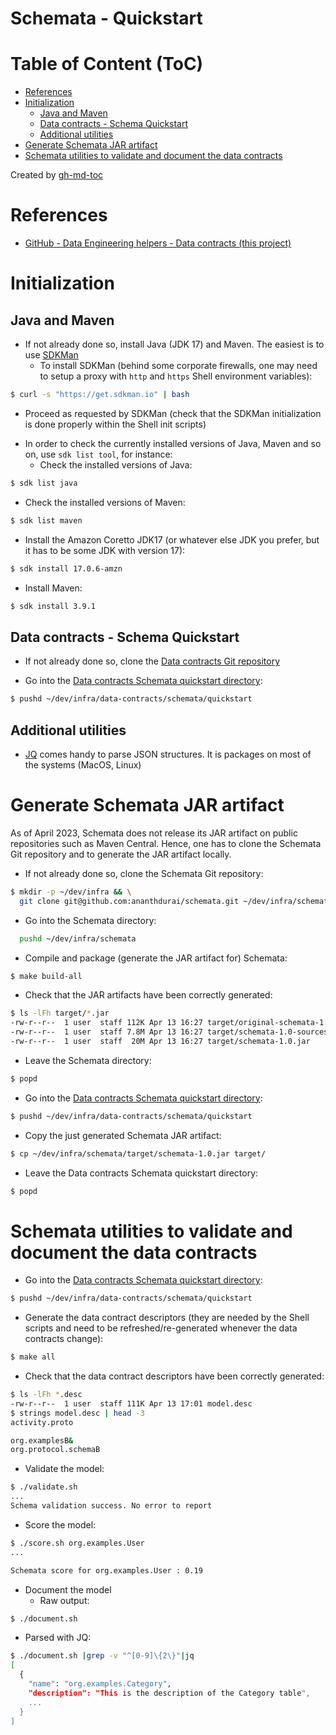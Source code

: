 Schemata - Quickstart
=====================

# Table of Content (ToC)
* [References](#references)
* [Initialization](#initialization)
  * [Java and Maven](#java-and-maven)
  * [Data contracts \- Schema Quickstart](#data-contracts---schema-quickstart)
  * [Additional utilities](#additional-utilities)
* [Generate Schemata JAR artifact](#generate-schemata-jar-artifact)
* [Schemata utilities to validate and document the data contracts](#schemata-utilities-to-validate-and-document-the-data-contracts)

Created by [gh-md-toc](https://github.com/ekalinin/github-markdown-toc.go)

# References
* [GitHub - Data Engineering helpers - Data contracts (this project)](https://github.com/data-engineering-helpers/data-contracts)

# Initialization

## Java and Maven
* If not already done so, install Java (JDK 17) and Maven. The easiest
  is to use [SDKMan](https://sdkman.io/)
  + To install SDKMan (behind some corporate firewalls, one may need to setup
    a proxy with `http` and `https` Shell environment variables):
```bash
$ curl -s "https://get.sdkman.io" | bash
```
  + Proceed as requested by SDKMan (check that the SDKMan
    initialization is done properly within the Shell init scripts)

* In order to check the currently installed versions of Java, Maven
  and so on, use `sdk list tool`, for instance:
  + Check the installed versions of Java:
```bash
$ sdk list java
```
  + Check the installed versions of Maven:
```bash
$ sdk list maven
```

* Install the Amazon Coretto JDK17 (or whatever else JDK you prefer,
  but it has to be some JDK with version 17):
```bash
$ sdk install 17.0.6-amzn
```

* Install Maven:
```bash
$ sdk install 3.9.1
```

## Data contracts - Schema Quickstart
* If not already done so, clone the
  [Data contracts Git repository](https://github.com/data-engineering-helpers/data-contracts)

* Go into the
  [Data contracts Schemata quickstart directory](https://github.com/data-engineering-helpers/data-contracts/tree/main/schemata/quickstart):
```bash
$ pushd ~/dev/infra/data-contracts/schemata/quickstart
```

## Additional utilities
* [JQ](https://stedolan.github.io/jq/) comes handy to parse JSON structures.
   It is packages on most of the systems (MacOS, Linux)

# Generate Schemata JAR artifact
As of April 2023, Schemata does not release its JAR artifact on public
repositories such as Maven Central. Hence, one has to clone the Schemata
Git repository and to generate the JAR artifact locally.

* If not already done so, clone the Schemata Git repository:
```bash
$ mkdir -p ~/dev/infra && \
  git clone git@github.com:ananthdurai/schemata.git ~/dev/infra/schemata
```

* Go into the Schemata directory:
```bash
  pushd ~/dev/infra/schemata
```

* Compile and package (generate the JAR artifact for) Schemata:
```bash
$ make build-all
```

* Check that the JAR artifacts have been correctly generated:
```bash
$ ls -lFh target/*.jar
-rw-r--r--  1 user  staff 112K Apr 13 16:27 target/original-schemata-1.0.jar
-rw-r--r--  1 user  staff 7.8M Apr 13 16:27 target/schemata-1.0-sources.jar
-rw-r--r--  1 user  staff  20M Apr 13 16:27 target/schemata-1.0.jar
```

* Leave the Schemata directory:
```bash
$ popd
```

* Go into the
  [Data contracts Schemata quickstart directory](https://github.com/data-engineering-helpers/data-contracts/tree/main/schemata/quickstart):
```bash
$ pushd ~/dev/infra/data-contracts/schemata/quickstart
```

* Copy the just generated Schemata JAR artifact:
```bash
$ cp ~/dev/infra/schemata/target/schemata-1.0.jar target/
```

* Leave the Data contracts Schemata quickstart directory:
```bash 
$ popd
```

# Schemata utilities to validate and document the data contracts
* Go into the
  [Data contracts Schemata quickstart directory](https://github.com/data-engineering-helpers/data-contracts/tree/main/schemata/quickstart):
```bash
$ pushd ~/dev/infra/data-contracts/schemata/quickstart
```

* Generate the data contract descriptors (they are needed by the Shell scripts
  and need to be refreshed/re-generated whenever the data contracts change):
```bash
$ make all
```

* Check that the data contract descriptors have been correctly generated:
```bash
$ ls -lFh *.desc
-rw-r--r--  1 user  staff 111K Apr 13 17:01 model.desc
$ strings model.desc | head -3
activity.proto

org.examplesB&
org.protocol.schemaB
```

* Validate the model:
```bash
$ ./validate.sh
...
Schema validation success. No error to report
```

* Score the model:
```bash
$ ./score.sh org.examples.User
...

Schemata score for org.examples.User : 0.19
```

* Document the model
  + Raw output:
```bash
$ ./document.sh
```
  + Parsed with JQ:
```bash
$ ./document.sh |grep -v "^[0-9]\{2\}"|jq
[
  {
    "name": "org.examples.Category",
    "description": "This is the description of the Category table",
    ...
  }
]
```


